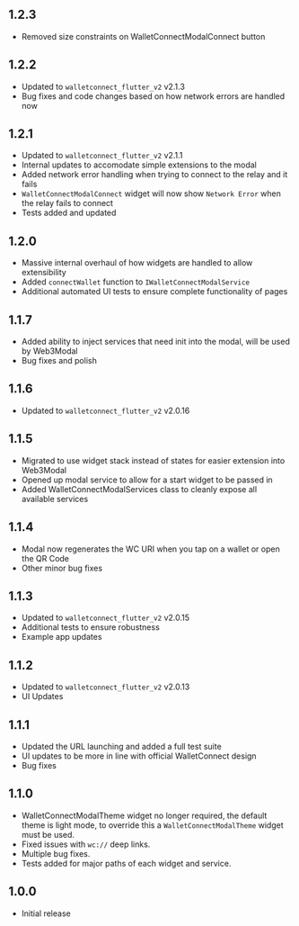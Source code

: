 ## 1.2.3

- Removed size constraints on WalletConnectModalConnect button

## 1.2.2

- Updated to `walletconnect_flutter_v2` v2.1.3
- Bug fixes and code changes based on how network errors are handled now

## 1.2.1

- Updated to `walletconnect_flutter_v2` v2.1.1
- Internal updates to accomodate simple extensions to the modal
- Added network error handling when trying to connect to the relay and it fails
- `WalletConnectModalConnect` widget will now show `Network Error` when the relay fails to connect
- Tests added and updated

## 1.2.0

- Massive internal overhaul of how widgets are handled to allow extensibility
- Added `connectWallet` function to `IWalletConnectModalService` 
- Additional automated UI tests to ensure complete functionality of pages

## 1.1.7

- Added ability to inject services that need init into the modal, will be used by Web3Modal
- Bug fixes and polish

## 1.1.6

- Updated to `walletconnect_flutter_v2` v2.0.16

## 1.1.5

- Migrated to use widget stack instead of states for easier extension into Web3Modal
- Opened up modal service to allow for a start widget to be passed in
- Added WalletConnectModalServices class to cleanly expose all available services

## 1.1.4

- Modal now regenerates the WC URI when you tap on a wallet or open the QR Code
- Other minor bug fixes

## 1.1.3

- Updated to `walletconnect_flutter_v2` v2.0.15
- Additional tests to ensure robustness
- Example app updates

## 1.1.2

- Updated to `walletconnect_flutter_v2` v2.0.13
- UI Updates

## 1.1.1

- Updated the URL launching and added a full test suite
- UI updates to be more in line with official WalletConnect design
- Bug fixes

## 1.1.0

- WalletConnectModalTheme widget no longer required, the default theme is light mode, to override this a `WalletConnectModalTheme` widget must be used.
- Fixed issues with `wc://` deep links.
- Multiple bug fixes.
- Tests added for major paths of each widget and service.

## 1.0.0

- Initial release
